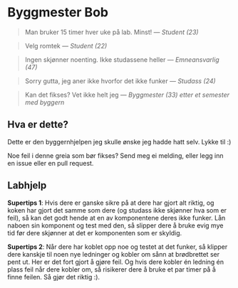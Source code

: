 # Byggmester Bob

> Man bruker 15 timer hver uke på lab. Minst!
> &mdash; <cite>Student (23)</cite>

> Velg romtek
> &mdash; <cite>Student (22)</cite>

> Ingen skjønner noenting. Ikke studassene heller
> &mdash; <cite>Emneansvarlig (47)</cite>

> Sorry gutta, jeg aner ikke hvorfor det ikke funker
> &mdash; <cite>Studass (24)</cite>

> Kan det fikses? Vet ikke helt jeg
> &mdash; <cite>Byggmester (33) etter et semester med byggern</cite>

## Hva er dette?

Dette er den byggernhjelpen jeg skulle ønske jeg hadde hatt selv. Lykke til :)

Noe feil i denne greia som bør fikses? Send meg ei melding, eller legg inn en issue eller en pull request.

## Labhjelp

**Supertips 1**: Hvis dere er ganske sikre på at dere har gjort alt riktig, og koken har gjort det samme som dere (og studass ikke skjønner hva som er feil), så kan det godt hende at en av komponentene deres ikke funker. Lån naboen sin komponent og test med den, så slipper dere å bruke evig mye tid før dere skjønner at det er komponenten som er skyldig.

**Supertips 2**: Når dere har koblet opp noe og testet at det funker, så klipper dere kanskje til noen nye ledninger og kobler om sånn at brødbrettet ser pent ut. Her er det fort gjort å gjøre feil. Og hvis dere kobler én ledning én plass feil når dere kobler om, så risikerer dere å bruke et par timer på å finne feilen. Så gjør det riktig :).
